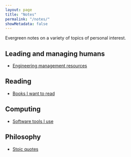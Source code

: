 ```yaml
---
layout: page
title: "Notes"
permalink: "/notes/"
showMetadata: false
---
```


Evergreen notes on a variety of topics of personal interest.

## Leading and managing humans
- [Engineering management resources](/notes/engineering-management-resources/)

## Reading
- [Books I want to read](/notes/books-i-want-to-read/)

## Computing
- [Software tools I use](/notes/software-tools-i-use/)

## Philosophy
- [Stoic quotes](/notes/stoic-quotes/)
